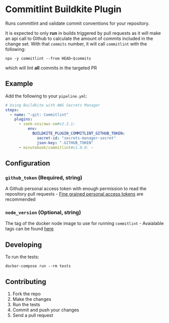# Commitlint Buildkite Plugin

Runs commitlint and validate commit conventions for your repository.

It is expected to only __run__ in builds triggered by pull requests as it will make an api call to Github to calculate the amount of commits included in the change set. With that `commits` number, it will call `commitlint` with the following:

```
npx -y commitlint --from HEAD~$commits
```

which will lint __all__ commits in the targeted PR

## Example

Add the following to your `pipeline.yml`:

```yml
# Using Buildkite with AWS Secrets Manager
steps:
  - name: ":git: Commitlint"
    plugins:
      - seek-oss/aws-sm#v2.3.1:
          env:
            BUILDKITE_PLUGIN_COMMITLINT_GITHUB_TOKEN:
              secret-id: "secrets-manager-secret"
              json-key: ".GITHUB_TOKEN"
      - minutebook/commitlint#v1.0.0: ~
```

## Configuration

### `github_token` (Required, string)

A Github personal access token with enough permission to read the repository pull requests - [Fine grained personal access tokens](https://github.blog/2022-10-18-introducing-fine-grained-personal-access-tokens-for-github/) are recommended

### `node_version` (Optional, string)

The tag of the docker node image to use for running `commitlint` - Avaialable tags can be found [here](https://hub.docker.com/_/node)


## Developing

To run the tests:

```shell
docker-compose run --rm tests
```

## Contributing

1. Fork the repo
2. Make the changes
3. Run the tests
4. Commit and push your changes
5. Send a pull request